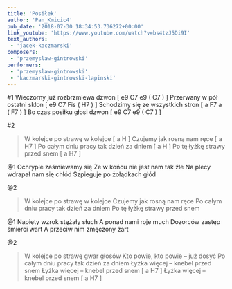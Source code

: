 ```yaml
---
title: 'Posiłek'
author: 'Pan_Kmicic4'
pub_date: '2018-07-30 18:34:53.736272+00:00'
link_youtube: 'https://www.youtube.com/watch?v=bs4tzJ5Di9I'
text_authors:
 - 'jacek-kaczmarski'
composers:
 - 'przemyslaw-gintrowski'
performers:
 - 'przemyslaw-gintrowski'
 - 'kaczmarski-gintrowski-lapinski'
---
```


#1
Wieczorny już rozbrzmiewa dzwon [ e9 C7 e9 ( C7 ) ]
Przerwany w pół ostatni skłon [ e9 C7 Fis ( H7 ) ]
Schodzimy się ze wszystkich stron [ a F7 a ( F7 ) ]
Bo czas posiłku głosi dzwon [ e9 C7 e9 ( C7 ) ]

#2
>W kolejce po strawę w kolejce [ a H ]
>Czujemy jak rosną nam ręce [ a H7 ]
>Po całym dniu pracy tak dzień za dniem [ a H ]
>Po tę łyżkę strawy przed snem [ a H7 ]

@1
Ochryple zaśmiewamy się
Że w końcu nie jest nam tak źle
Na plecy wdrapał nam się chłód
Szpieguje po żołądkach głód

@2
>W kolejce po strawę w kolejce
>Czujemy jak rosną nam ręce
>Po całym dniu pracy tak dzień za dniem
>Po tę łyżkę strawy przed snem

@1
Napięty wzrok stężały słuch
A ponad nami roje much
Dozorców zastęp śmierci wart
A przeciw nim zmęczony żart

@2
>W kolejce po strawę gwar głosów
>Kto powie, kto powie – już dosyć
>Po całym dniu pracy tak dzień za dniem
>Łyżka więcej – knebel przed snem 
>Łyżka więcej – knebel przed snem [ a H7 ]
>Łyżka więcej – knebel przed snem [ a H7 ]